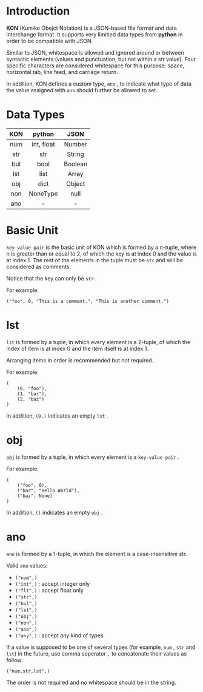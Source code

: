 # Introduction

**KON** (Kumiko Obejct Notation) is a JSON-based file format and data interchange format. It supports very limitied data types from **python** in order to be compatible with JSON.

Similar to JSON, whitespace is allowed and ignored around or between syntactic elements (values and punctuation, but not within a str value). Four specific characters are considered whitespace for this purpose: space, horizontal tab, line feed, and carriage return.

In addition, KON defines a custom type, `ano` , to indicate what type of data the value assigned with `ano` should further be allowed to set.

# Data Types

| KON  |   python   |  JSON   |
| :--: | :--------: | :-----: |
| num  | int, float | Number  |
| str  |    str     | String  |
| bul  |    bool    | Boolean |
| lst  |    list    |  Array  |
| obj  |    dict    | Object  |
| non  |  NoneType  |  null   |
| ano  |     -      |    -    |

# Basic Unit

`key-value pair` is the basic unit of KON which is formed by a n-tuple, where n is greater than or equal to 2, of which the key is at index 0 and the value is at index 1. The rest of the elements in the tuple must be `str` and will be considered as comments.

Notice that the key can only be `str` .

For example:

```
("foo", 0, "This is a comment.", "This is another comment.")
```

# lst

`lst` is formed by a tuple, in which every element is a 2-tuple, of which the index of item is at index 0 and the item itself is at index 1.

Arranging items in order is recommended but not required.

For example:

```
(
    (0, "foo"),
    (1, "bar"),
    (2, "baz")
)
```

In addition, `(0,)` indicates an empty `lst` .

# obj

`obj` is formed by a tuple, in which every element is a `key-value pair` .

For example:

```
(
    ("foo", 0),
    ("bar", "Hello World"),
    ("baz", None)
)
```

In addition, `()` indicates an empty `obj` .

# ano

`ano` is formed by a 1-tuple, in which the element is a case-insensitive str.

Valid `ano` values:
- `("num",)`
- `("int",)` : accept integer only
- `("flt",)` : accept float only
- `("str",)`
- `("bul",)`
- `("lst",)`
- `("obj",)`
- `("non",)`
- `("ano",)`
- `("any",)` : accept any kind of types

If a value is supposed to be one of several types (for example, `num` , `str` and `lst`) in the future, use comma seperator `,` to concatenate their values as follow:

```
("num,str,lst",)
```

The order is not required and no whitespace should be in the string.
